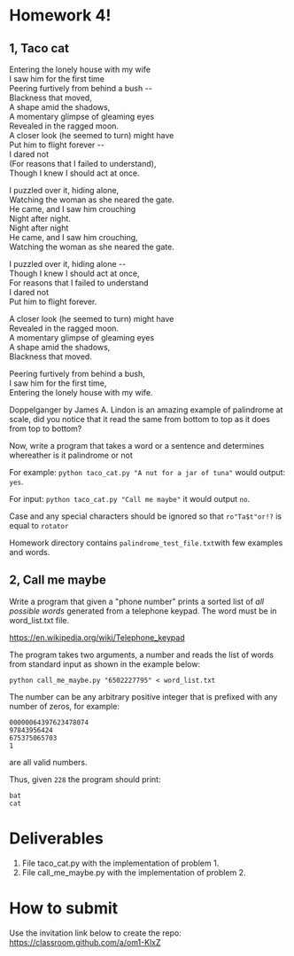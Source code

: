 # Homework 4!

## 1, Taco cat
Entering the lonely house with my wife  
I saw him for the first time  
Peering furtively from behind a bush --   
Blackness that moved,  
A shape amid the shadows,  
A momentary glimpse of gleaming eyes  
Revealed in the ragged moon.  
A closer look (he seemed to turn) might have  
Put him to flight forever --  
I dared not  
(For reasons that I failed to understand),  
Though I knew I should act at once.  

I puzzled over it, hiding alone,  
Watching the woman as she neared the gate.  
He came, and I saw him crouching  
Night after night.  
Night after night  
He came, and I saw him crouching,  
Watching the woman as she neared the gate.  

I puzzled over it, hiding alone --  
Though I knew I should act at once,  
For reasons that I failed to understand  
I dared not  
Put him to flight forever.  

A closer look (he seemed to turn) might have  
Revealed in the ragged moon.  
A momentary glimpse of gleaming eyes  
A shape amid the shadows,  
Blackness that moved.  

Peering furtively from behind a bush,  
I saw him for the first time,  
Entering the lonely house with my wife.  

Doppelganger by James A. Lindon is an amazing example of palindrome at scale, did you notice that it read the same from bottom to top as it does from top to bottom?  

Now, write a program that takes a word or a sentence and determines whereather is it palindrome or not

For example: `python taco_cat.py "A nut for a jar of tuna"` would output: `yes`.


For input: `python taco_cat.py "Call me maybe"` it would output `no`.

Case and any special characters should be ignored so that `ro"Ta$t"or!?` is equal to `rotator`

Homework directory contains `palindrome_test_file.txt`with few examples and words.

## 2, Call me maybe

Write a program that given a "phone number" prints a sorted list of *all possible words* generated from a telephone keypad. The word must be in word_list.txt file.

https://en.wikipedia.org/wiki/Telephone_keypad

The program takes two arguments, a number and reads the list of words from standard input as shown in the example below:

```
python call_me_maybe.py "6502227795" < word_list.txt
```

The number can be any arbitrary positive integer that is prefixed with any number of zeros, for example:

```
00000064397623478074
97843956424
675375065703
1
```
are all valid numbers.

Thus, given `228` the program should print:


```
bat
cat
```

# Deliverables
1) File taco_cat.py with the implementation of problem 1.
2) File call_me_maybe.py with the implementation of problem 2.


# How to submit

Use the invitation link below to create the repo:
https://classroom.github.com/a/om1-KlxZ
